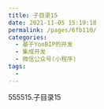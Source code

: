 ```yaml
---
title: 子目录15
date: 2021-11-05 15:19:18
permalink: /pages/6fb110/
categories:
  - 基于YonBIP的开发
  - 集成开发
  - 微信公众号(小程序)
tags:
  - 
---
```

555515.子目录15

